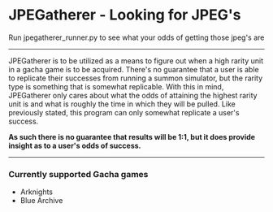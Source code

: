 # JPEGatherer - Looking for JPEG's

Run jpegatherer_runner.py to see what your odds of getting those jpeg's are

----

JPEGatherer is to be utilized as a means to figure out when a high rarity unit in a gacha game is to be acquired. There's no guarantee that a user is able to replicate their successes from running a summon simulator, but the rarity type is something that is somewhat replicable. With this in mind, JPEGatherer only cares about what the odds of attaining the highest rarity unit is and what is roughly the time in which they will be pulled. Like previously stated, this program can only somewhat replicate a user's success.

**As such there is no guarantee that results will be 1:1, but it does provide insight as to a user's odds of success.**


----
### Currently supported Gacha games

- Arknights
- Blue Archive
